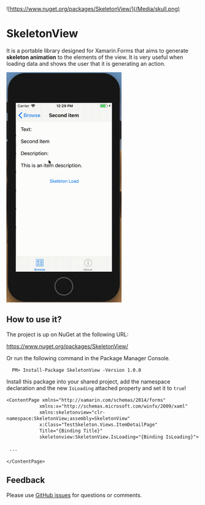 ![https://www.nuget.org/packages/SkeletonView/](/Media/skull.png)

# SkeletonView
It is a portable library designed for Xamarin.Forms that aims to generate **skeleton animation** to the elements of the view.  It is very useful when loading data and shows the user that it is generating an action.

<img src="./Media/video.gif" width="300" height="600" />

## How to use it?		

  The project is up on NuGet at the following URL:		

  https://www.nuget.org/packages/SkeletonView/		

  Or run the following command in the Package Manager Console.		

      PM> Install-Package SkeletonView -Version 1.0.0		

  Install this package into your shared project, add the namespace declaration and the new `IsLoading` attached property and set it to `true`!		

  ```		
 <ContentPage xmlns="http://xamarin.com/schemas/2014/forms"		
              xmlns:x="http://schemas.microsoft.com/winfx/2009/xaml"		
              xmlns:skeletonview="clr-namespace:SkeletonView;assembly=SkeletonView"		
              x:Class="TestSkeleton.Views.ItemDetailPage" 		
              Title="{Binding Title}"		
              skeletonview:SkeletonView.IsLoading="{Binding IsLoading}">		
              		
   ...		
              		
 </ContentPage>		
 ```		
 
## Feedback

Please use [GitHub issues](https://github.com/roswer13/SkeletonView/issues) for questions or comments.


